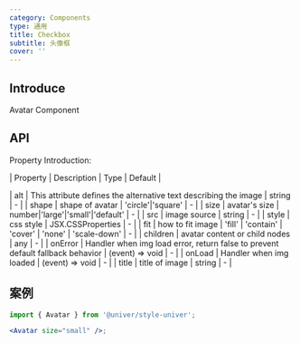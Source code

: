 ```yaml
---
category: Components
type: 通用
title: Checkbox
subtitle: 头像框
cover: ''
---
```


## Introduce

Avatar Component

## API

Property Introduction:

| Property | Description | Type | Default |

| alt | This attribute defines the alternative text describing the image | string | - |
| shape | shape of avatar | 'circle'\|'square' | - |
| size | avatar's size | number\|'large'\|'small'\|'default' | - |
| src | image source | string | - |
| style | css style | JSX.CSSProperties | - |
| fit | how to fit image | 'fill' \| 'contain' \| 'cover' \| 'none' \| 'scale-down' | - |
| children | avatar content or child nodes | any | - |
| onError | Handler when img load error, return false to prevent default fallback behavior | (event) => void | - |
| onLoad | Handler when img loaded | (event) => void | - |
| title | title of image | string | - |

## 案例

```jsx
import { Avatar } from '@univer/style-univer';

<Avatar size="small" />;
```
